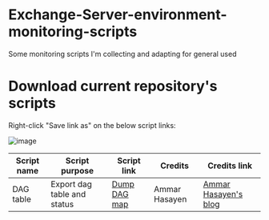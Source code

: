 # Exchange-Server-environment-monitoring-scripts

Some monitoring scripts I'm collecting and adapting for general used

# Download current repository's scripts

Right-click "Save link as" on the below script links:

![image](https://user-images.githubusercontent.com/33433229/121607016-4414ac80-ca1d-11eb-9a70-e78fbd7801df.png)


|Script name|Script purpose|Script link|Credits| Credits link|
|-----------|--------------|-----------|-------|------------|
|DAG table | Export dag table and status | [Dump DAG map](https://raw.githubusercontent.com/SammyKrosoft/Exchange-Server-environment-monitoring-scripts/main/ExchangeDAGDatabaseDistributionTable.ps1)|Ammar Hasayen|[Ammar Hasayen's blog](https://blog.ahasayen.com/)|

